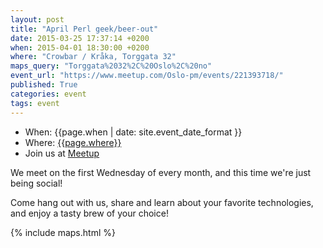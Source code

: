 ```yaml
---
layout: post
title: "April Perl geek/beer-out"
date: 2015-03-25 17:37:14 +0200
when: 2015-04-01 18:30:00 +0200
where: "Crowbar / Kråka, Torggata 32"
maps_query: "Torggata%2032%2C%20Oslo%2C%20no"
event_url: "https://www.meetup.com/Oslo-pm/events/221393718/"
published: True
categories: event
tags: event
---
```


* When: {{page.when | date: site.event_date_format }}
* Where: [{{page.where}}]({{site.maps_url}}{{page.maps_query}})
* Join us at [Meetup]({{page.event_url}})

We meet on the first Wednesday of every month, and this time we&#39;re just being social!

Come hang out with us, share and learn about your favorite technologies, and enjoy a tasty brew of your choice!

{% include maps.html %}